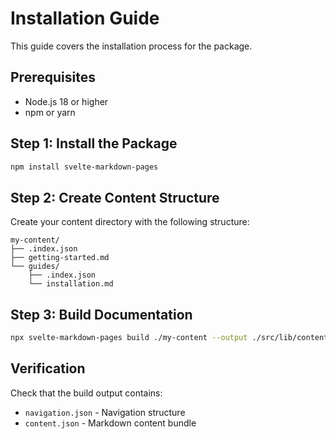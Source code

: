 # Installation Guide

This guide covers the installation process for the package.

## Prerequisites

- Node.js 18 or higher
- npm or yarn

## Step 1: Install the Package

```bash
npm install svelte-markdown-pages
```

## Step 2: Create Content Structure

Create your content directory with the following structure:

```
my-content/
├── .index.json
├── getting-started.md
└── guides/
    ├── .index.json
    └── installation.md
```

## Step 3: Build Documentation

```bash
npx svelte-markdown-pages build ./my-content --output ./src/lib/content
```

## Verification

Check that the build output contains:
- `navigation.json` - Navigation structure
- `content.json` - Markdown content bundle